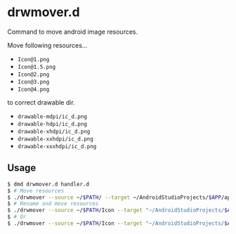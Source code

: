 # drwmover.d

Command to move android image resources.

Move following resources...

- `Icon@1.png`
- `Icon@1.5.png`
- `Icon@2.png`
- `Icon@3.png`
- `Icon@4.png`

to correct drawable dir.

- `drawable-mdpi/ic_d.png`
- `drawable-hdpi/ic_d.png`
- `drawable-xhdpi/ic_d.png`
- `drawable-xxhdpi/ic_d.png`
- `drawable-xxxhdpi/ic_d.png`

## Usage

```bash
$ dmd drwmover.d handler.d
$ # Move resources
$ ./drwmover --source ~/$PATH/ --target ~/AndroidStudioProjects/$APP/app/src/main/res/ --name ic_d
$ # Rename and move resources
$ ./drwmover --source ~/$PATH/Icon --target "~/AndroidStudioProjects/$APP/app/*/ic_d"
$ # Or
$ ./drwmover --source ~/$PATH/Icon --target "~/AndroidStudioProjects/$APP/app/src/main/res/*/ic_d"
```
